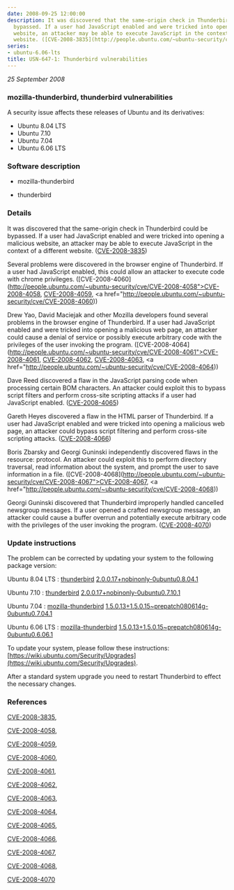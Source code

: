 ```yaml
---
date: 2008-09-25 12:00:00
description: It was discovered that the same-origin check in Thunderbird could be
  bypassed. If a user had JavaScript enabled and were tricked into opening a malicious
  website, an attacker may be able to execute JavaScript in the context of a different
  website. ([CVE-2008-3835](http://people.ubuntu.com/~ubuntu-security/cve/CVE-2008-3835))
series:
- ubuntu-6.06-lts
title: USN-647-1: Thunderbird vulnerabilities
---
```


*25 September 2008*

### mozilla-thunderbird, thunderbird vulnerabilities

A security issue affects these releases of Ubuntu and its derivatives:

* Ubuntu 8.04 LTS
* Ubuntu 7.10
* Ubuntu 7.04
* Ubuntu 6.06 LTS

### Software description

* mozilla-thunderbird 

* thunderbird 

### Details

It was discovered that the same-origin check in Thunderbird could be bypassed. If a user had JavaScript enabled and were tricked into opening a malicious website, an attacker may be able to execute JavaScript in the context of a different website. ([CVE-2008-3835](http://people.ubuntu.com/~ubuntu-security/cve/CVE-2008-3835))

Several problems were discovered in the browser engine of Thunderbird. If a user had JavaScript enabled, this could allow an attacker to execute code with chrome privileges. ([CVE-2008-4060](http://people.ubuntu.com/~ubuntu-security/cve/CVE-2008-4058">CVE-2008-4058</a>, <a href="http://people.ubuntu.com/~ubuntu-security/cve/CVE-2008-4059">CVE-2008-4059</a>, <a href="http://people.ubuntu.com/~ubuntu-security/cve/CVE-2008-4060))

Drew Yao, David Maciejak and other Mozilla developers found several problems in the browser engine of Thunderbird. If a user had JavaScript enabled and were tricked into opening a malicious web page, an attacker could cause a denial of service or possibly execute arbitrary code with the privileges of the user invoking the program. ([CVE-2008-4064](http://people.ubuntu.com/~ubuntu-security/cve/CVE-2008-4061">CVE-2008-4061</a>, <a href="http://people.ubuntu.com/~ubuntu-security/cve/CVE-2008-4062">CVE-2008-4062</a>, <a href="http://people.ubuntu.com/~ubuntu-security/cve/CVE-2008-4063">CVE-2008-4063</a>, <a href="http://people.ubuntu.com/~ubuntu-security/cve/CVE-2008-4064))

Dave Reed discovered a flaw in the JavaScript parsing code when processing certain BOM characters. An attacker could exploit this to bypass script filters and perform cross-site scripting attacks if a user had JavaScript enabled. ([CVE-2008-4065](http://people.ubuntu.com/~ubuntu-security/cve/CVE-2008-4065))

Gareth Heyes discovered a flaw in the HTML parser of Thunderbird. If a user had JavaScript enabled and were tricked into opening a malicious web page, an attacker could bypass script filtering and perform cross-site scripting attacks. ([CVE-2008-4066](http://people.ubuntu.com/~ubuntu-security/cve/CVE-2008-4066))

Boris Zbarsky and Georgi Guninski independently discovered flaws in the resource: protocol. An attacker could exploit this to perform directory traversal, read information about the system, and prompt the user to save information in a file. ([CVE-2008-4068](http://people.ubuntu.com/~ubuntu-security/cve/CVE-2008-4067">CVE-2008-4067</a>, <a href="http://people.ubuntu.com/~ubuntu-security/cve/CVE-2008-4068))

Georgi Guninski discovered that Thunderbird improperly handled cancelled newsgroup messages. If a user opened a crafted newsgroup message, an attacker could cause a buffer overrun and potentially execute arbitrary code with the privileges of the user invoking the program. ([CVE-2008-4070](http://people.ubuntu.com/~ubuntu-security/cve/CVE-2008-4070)) 

### Update instructions

The problem can be corrected by updating your system to the following package version:

Ubuntu 8.04 LTS
 : [thunderbird](https://launchpad.net/ubuntu/+source/thunderbird) <span> [2.0.0.17+nobinonly-0ubuntu0.8.04.1](https://launchpad.net/ubuntu/+source/thunderbird/2.0.0.17+nobinonly-0ubuntu0.8.04.1) </span> 

Ubuntu 7.10
 : [thunderbird](https://launchpad.net/ubuntu/+source/thunderbird) <span> [2.0.0.17+nobinonly-0ubuntu0.7.10.1](https://launchpad.net/ubuntu/+source/thunderbird/2.0.0.17+nobinonly-0ubuntu0.7.10.1) </span> 

Ubuntu 7.04
 : [mozilla-thunderbird](https://launchpad.net/ubuntu/+source/mozilla-thunderbird) <span> [1.5.0.13+1.5.0.15~prepatch080614g-0ubuntu0.7.04.1](https://launchpad.net/ubuntu/+source/mozilla-thunderbird/1.5.0.13+1.5.0.15~prepatch080614g-0ubuntu0.7.04.1) </span> 

Ubuntu 6.06 LTS
 : [mozilla-thunderbird](https://launchpad.net/ubuntu/+source/mozilla-thunderbird) <span> [1.5.0.13+1.5.0.15~prepatch080614g-0ubuntu0.6.06.1](https://launchpad.net/ubuntu/+source/mozilla-thunderbird/1.5.0.13+1.5.0.15~prepatch080614g-0ubuntu0.6.06.1) </span> 

To update your system, please follow these instructions: [https://wiki.ubuntu.com/Security/Upgrades](https://wiki.ubuntu.com/Security/Upgrades).

After a standard system upgrade you need to restart Thunderbird to effect the necessary changes. 

### References

 
 [CVE-2008-3835](http://people.ubuntu.com/~ubuntu-security/cve/CVE-2008-3835), 

 [CVE-2008-4058](http://people.ubuntu.com/~ubuntu-security/cve/CVE-2008-4058), 

 [CVE-2008-4059](http://people.ubuntu.com/~ubuntu-security/cve/CVE-2008-4059), 

 [CVE-2008-4060](http://people.ubuntu.com/~ubuntu-security/cve/CVE-2008-4060), 

 [CVE-2008-4061](http://people.ubuntu.com/~ubuntu-security/cve/CVE-2008-4061), 

 [CVE-2008-4062](http://people.ubuntu.com/~ubuntu-security/cve/CVE-2008-4062), 

 [CVE-2008-4063](http://people.ubuntu.com/~ubuntu-security/cve/CVE-2008-4063), 

 [CVE-2008-4064](http://people.ubuntu.com/~ubuntu-security/cve/CVE-2008-4064), 

 [CVE-2008-4065](http://people.ubuntu.com/~ubuntu-security/cve/CVE-2008-4065), 

 [CVE-2008-4066](http://people.ubuntu.com/~ubuntu-security/cve/CVE-2008-4066), 

 [CVE-2008-4067](http://people.ubuntu.com/~ubuntu-security/cve/CVE-2008-4067), 

 [CVE-2008-4068](http://people.ubuntu.com/~ubuntu-security/cve/CVE-2008-4068), 

 [CVE-2008-4070](http://people.ubuntu.com/~ubuntu-security/cve/CVE-2008-4070)